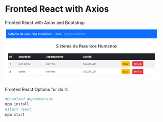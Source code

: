 # Fronted React with Axios 

Fronted React with Axios and Bootstrap
<p align="center">
  <img src="frontedReactSpring.PNG" alt="StepLast">
</p>


Fronted React Options for do it:

```python
#Download dependencies
npm install 
#start react
npm start
```